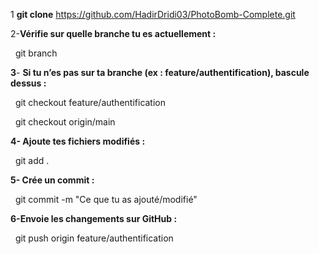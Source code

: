 1  **git clone** https://github.com/HadirDridi03/PhotoBomb-Complete.git

2-**Vérifie sur quelle branche tu es actuellement :**

&nbsp;    git branch

**3**- **Si tu n’es pas sur ta branche (ex : feature/authentification), bascule dessus :**

&nbsp;     git checkout feature/authentification

&nbsp;      git checkout origin/main

**4- Ajoute tes fichiers modifiés :**

&nbsp;     git add .

**5- Crée un commit :**

&nbsp;     git commit -m "Ce que tu as ajouté/modifié"

**6-Envoie les changements sur GitHub :**

&nbsp;    git push origin feature/authentification

